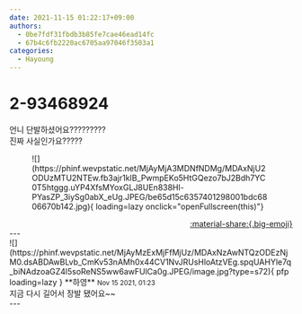 ```yaml
---
date: 2021-11-15 01:22:17+09:00
authors:
  - 0be7fdf31fbdb3b85fe7cae46ead14fc
  - 67b4c6fb2220ac6705aa97046f3503a1
categories:
  - Hayoung
---
```


# 2-93468924

<div class="post-container" markdown="1">
<div class="content-container md-sidebar__scrollwrap" markdown="1">

언니 단발하셨어요????????? <br>진짜 사실인가요?????
<figure markdown="1">
![](https://phinf.wevpstatic.net/MjAyMjA3MDNfNDMg/MDAxNjU2ODUzMTU2NTEw.fb3ajr1kIB_PwmpEKo5HtGQezo7bJ2Bdh7YC0T5htggg.uYP4XfsMYoxGLJ8UEn838Hl-PYasZP_3iySg0abX_eUg.JPEG/be65d15c6357401298001bdc6806670b142.jpg){ loading=lazy onclick="openFullscreen(this)"}
</figure>


</div>
</div>

<div style="text-align: right;" markdown="1">
<a href="https://weverse.io/fromis9/fanpost/2-93468924" style="text-align: right;">:material-share:{.big-emoji}</a>
</div>
---

<div class="comments-container md-sidebar__scrollwrap" markdown="1">
<div class="comment" markdown="1">
<div class='id-container' markdown="1">
![](https://phinf.wevpstatic.net/MjAyMzExMjFfMjUz/MDAxNzAwNTQzODEzNjM0.dsABDAwBLvb_CmKv53nAMh0x44CV1NvJRUsHloAtzVEg.spqUAHYle7q_biNAdzoaGZ4l5soReNS5ww6awFUlCa0g.JPEG/image.jpg?type=s72){ pfp loading=lazy }
**<span class="artist">하영</span>** <small>Nov 15 2021, 01:23</small><br>
</div>
<div class='comment-body' markdown="1">
지금 다시 길어서 장발 됐어요~~
</div>
</div>
</div>
---

